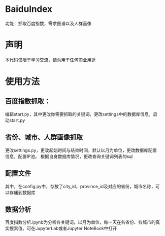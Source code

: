 # BaiduIndex
功能：抓取百度指数，需求图谱以及人群画像

# 声明
本代码仅限于学习交流，请勿用于任何商业用途

# 使用方法

## 百度指数抓取：
编辑start.py，其中更改你需要抓取的关键词，更改settings中的数据库信息，启动start.py

## 省份、城市、人群画像抓取
更改settings.py，更改起始时间与结束时间，默认以月为单位，更改数据库配置信息，配置IP池。
根据自身数据库情况，更改查询关键词列表的sql

##  配置文件
其中，在config.py中，存放了city_id，province_id及对应的省份，城市名称，可以存储到数据库

## 数据分析
百度指数分析.ipynb为分析各关键词，以月为单位，每一天在各省份、各城市的真实搜索值。可在JupyterLab或者Jupyter NoteBook中打开
